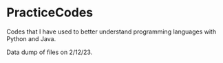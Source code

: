 # PracticeCodes
Codes that I have used to better understand programming languages with Python and Java.

Data dump of files on 2/12/23.
